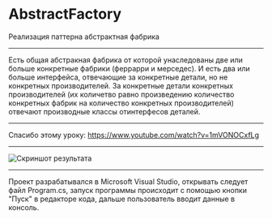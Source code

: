 # AbstractFactory
Реализация паттерна абстрактная фабрика
____
Есть общая абстракная фабрика от которой унаследованы две или больше
конкретные фабрики (феррарри и мерседес).
И есть два или больше интерфейса, отвечающие за конкретные детали,
но не конкретных производителей.
За конкретные детали конкретных производителей (их количетво равно
произведению количество конкретных фабрик на количество конкретных 
производителей) отвечают производные классы отинтерфесов деталей.
____
Спасибо этому уроку:
https://www.youtube.com/watch?v=1mVONOCxfLg
____

![Скриншот результата](https://user-images.githubusercontent.com/89964564/147443676-4a0bc9bc-6b12-4d7e-9e89-a7faab87a1ff.png)

____
Проект разрабатывался в Microsoft Visual Studio, 
открывать следует файл Program.cs,
запуск программы происходит с помощью кнопки "Пуск" в редакторе кода,
дальше пользователь вводит данные в консоль.
